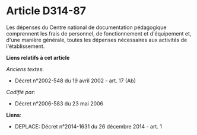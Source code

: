 # Article D314-87

Les dépenses du Centre national de documentation pédagogique comprennent les frais de personnel, de fonctionnement et
d'équipement et, d'une manière générale, toutes les dépenses nécessaires aux activités de l'établissement.

**Liens relatifs à cet article**

_Anciens textes_:

  - Décret n°2002-548 du 19 avril 2002 - art. 17 (Ab)

_Codifié par_:

  - Décret n°2006-583 du 23 mai 2006

**Liens**:

  - DEPLACE: Décret n°2014-1631 du 26 décembre 2014 - art. 1
